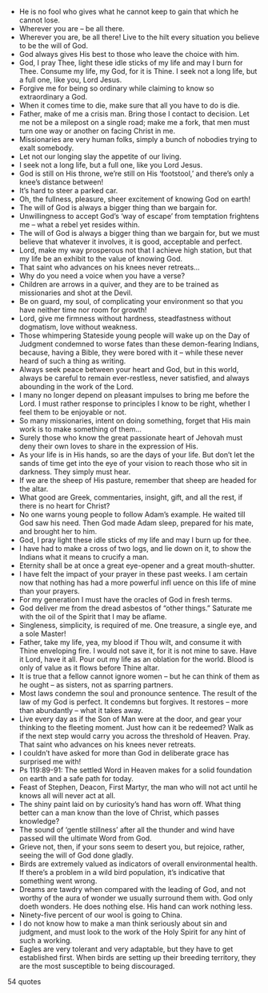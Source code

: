  - He is no fool who gives what he cannot keep to gain that which he cannot lose.
 - Wherever you are – be all there.
 - Wherever you are, be all there! Live to the hilt every situation you believe to be the will of God.
 - God always gives His best to those who leave the choice with him.
 - God, I pray Thee, light these idle sticks of my life and may I burn for Thee. Consume my life, my God, for it is Thine. I seek not a long life, but a full one, like you, Lord Jesus.
 - Forgive me for being so ordinary while claiming to know so extraordinary a God.
 - When it comes time to die, make sure that all you have to do is die.
 - Father, make of me a crisis man. Bring those I contact to decision. Let me not be a milepost on a single road; make me a fork, that men must turn one way or another on facing Christ in me.
 - Missionaries are very human folks, simply a bunch of nobodies trying to exalt somebody.
 - Let not our longing slay the appetite of our living.
 - I seek not a long life, but a full one, like you Lord Jesus.
 - God is still on His throne, we’re still on His ‘footstool,’ and there’s only a knee’s distance between!
 - It’s hard to steer a parked car.
 - Oh, the fullness, pleasure, sheer excitement of knowing God on earth!
 - The will of God is always a bigger thing than we bargain for.
 - Unwillingness to accept God’s ‘way of escape’ from temptation frightens me – what a rebel yet resides within.
 - The will of God is always a bigger thing than we bargain for, but we must believe that whatever it involves, it is good, acceptable and perfect.
 - Lord, make my way prosperous not that I achieve high station, but that my life be an exhibit to the value of knowing God.
 - That saint who advances on his knees never retreats...
 - Why do you need a voice when you have a verse?
 - Children are arrows in a quiver, and they are to be trained as missionaries and shot at the Devil.
 - Be on guard, my soul, of complicating your environment so that you have neither time nor room for growth!
 - Lord, give me firmness without hardness, steadfastness without dogmatism, love without weakness.
 - Those whimpering Stateside young people will wake up on the Day of Judgment condemned to worse fates than these demon-fearing Indians, because, having a Bible, they were bored with it – while these never heard of such a thing as writing.
 - Always seek peace between your heart and God, but in this world, always be careful to remain ever-restless, never satisfied, and always abounding in the work of the Lord.
 - I many no longer depend on pleasant impulses to bring me before the Lord. I must rather response to principles I know to be right, whether I feel them to be enjoyable or not.
 - So many missionaries, intent on doing something, forget that His main work is to make something of them...
 - Surely those who know the great passionate heart of Jehovah must deny their own loves to share in the expression of His.
 - As your life is in His hands, so are the days of your life. But don’t let the sands of time get into the eye of your vision to reach those who sit in darkness. They simply must hear.
 - If we are the sheep of His pasture, remember that sheep are headed for the altar.
 - What good are Greek, commentaries, insight, gift, and all the rest, if there is no heart for Christ?
 - No one warns young people to follow Adam’s example. He waited till God saw his need. Then God made Adam sleep, prepared for his mate, and brought her to him.
 - God, I pray light these idle sticks of my life and may I burn up for thee.
 - I have had to make a cross of two logs, and lie down on it, to show the Indians what it means to crucify a man.
 - Eternity shall be at once a great eye-opener and a great mouth-shutter.
 - I have felt the impact of your prayer in these past weeks. I am certain now that nothing has had a more powerful infl uence on this life of mine than your prayers.
 - For my generation I must have the oracles of God in fresh terms.
 - God deliver me from the dread asbestos of “other things.” Saturate me with the oil of the Spirit that I may be aflame.
 - Singleness, simplicity, is required of me. One treasure, a single eye, and a sole Master!
 - Father, take my life, yea, my blood if Thou wilt, and consume it with Thine enveloping fire. I would not save it, for it is not mine to save. Have it Lord, have it all. Pour out my life as an oblation for the world. Blood is only of value as it flows before Thine altar.
 - It is true that a fellow cannot ignore women – but he can think of them as he ought – as sisters, not as sparring partners.
 - Most laws condemn the soul and pronounce sentence. The result of the law of my God is perfect. It condemns but forgives. It restores – more than abundantly – what it takes away.
 - Live every day as if the Son of Man were at the door, and gear your thinking to the fleeting moment. Just how can it be redeemed? Walk as if the next step would carry you across the threshold of Heaven. Pray. That saint who advances on his knees never retreats.
 - I couldn’t have asked for more than God in deliberate grace has surprised me with!
 - Ps 119:89-91: The settled Word in Heaven makes for a solid foundation on earth and a safe path for today.
 - Feast of Stephen, Deacon, First Martyr, the man who will not act until he knows all will never act at all.
 - The shiny paint laid on by curiosity’s hand has worn off. What thing better can a man know than the love of Christ, which passes knowledge?
 - The sound of ‘gentle stillness’ after all the thunder and wind have passed will the ultimate Word from God.
 - Grieve not, then, if your sons seem to desert you, but rejoice, rather, seeing the will of God done gladly.
 - Birds are extremely valued as indicators of overall environmental health. If there’s a problem in a wild bird population, it’s indicative that something went wrong.
 - Dreams are tawdry when compared with the leading of God, and not worthy of the aura of wonder we usually surround them with. God only doeth wonders. He does nothing else. His hand can work nothing less.
 - Ninety-five percent of our wool is going to China.
 - I do not know how to make a man think seriously about sin and judgment, and must look to the work of the Holy Spirit for any hint of such a working.
 - Eagles are very tolerant and very adaptable, but they have to get established first. When birds are setting up their breeding territory, they are the most susceptible to being discouraged.

54 quotes